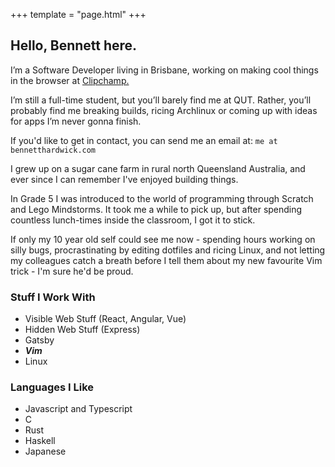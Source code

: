 +++
template = "page.html"
+++

## Hello, Bennett here.

I’m a Software Developer living in Brisbane, working on making cool things
in the browser at [Clipchamp.](https://clipchamp.com)

I’m still a full-time student, but you’ll barely find me at QUT. Rather,
you’ll probably find me breaking builds, ricing Archlinux or coming up
with ideas for apps I’m never gonna finish.

If you'd like to get in contact, you can send me an email at: `me at bennetthardwick.com`

I grew up on a sugar cane farm in rural north Queensland Australia, and ever since I can remember I've enjoyed building things.

In Grade 5 I was introduced to the world of programming through Scratch and Lego Mindstorms.
It took me a while to pick up, but after spending countless lunch-times inside the classroom, I got it to stick.

If only my 10 year old self could see me now - spending hours working on silly bugs, procrastinating by editing dotfiles and ricing Linux, and not letting my colleagues catch a breath before I tell them about my new favourite Vim trick - I'm sure he'd be proud.

### Stuff I Work With

- Visible Web Stuff (React, Angular, Vue)
- Hidden Web Stuff (Express)
- Gatsby
- _**Vim**_
- Linux

### Languages I Like

- Javascript and Typescript
- C
- Rust
- Haskell
- Japanese
